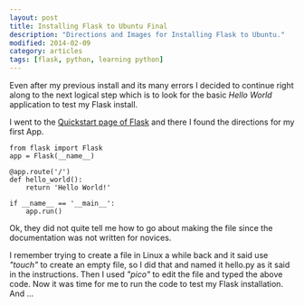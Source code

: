 ```yaml
---
layout: post
title: Installing Flask to Ubuntu Final
description: "Directions and Images for Installing Flask to Ubuntu."
modified: 2014-02-09
category: articles
tags: [flask, python, learning python]
---
```


Even after my previous install and its many errors I decided to continue right along to the next logical step which is to look for the basic *Hello World* application to test my Flask install.

I went to the [Quickstart page of Flask](http://flask.pocoo.org/docs/quickstart/#deploying-to-a-web-server) and there I found the directions for my first App.

    from flask import Flask
    app = Flask(__name__)
    
    @app.route('/')
    def hello_world():
    	return 'Hello World!'
    
    if __name__ == '__main__':
    	app.run()

Ok, they did not quite tell me how to go about making the file since the documentation was not written for novices.

I remember trying to create a file in Linux a while back and it said use *"touch"* to create an empty file, so I did that and named it hello.py as it said in the instructions. Then I used *"pico"* to edit the file and typed the above code. Now it was time for me to run the code to test my Flask installation. And ...